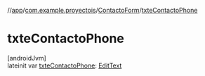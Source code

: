 //[app](../../../index.md)/[com.example.proyectois](../index.md)/[ContactoForm](index.md)/[txteContactoPhone](txte-contacto-phone.md)

# txteContactoPhone

[androidJvm]\
lateinit var [txteContactoPhone](txte-contacto-phone.md): [EditText](https://developer.android.com/reference/kotlin/android/widget/EditText.html)
